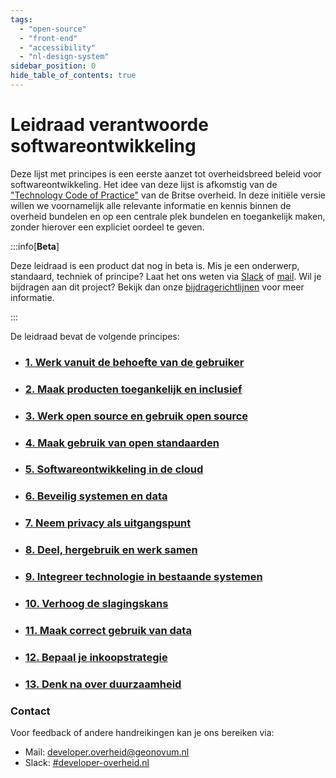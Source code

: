 ```yaml
---
tags:
  - "open-source"
  - "front-end"
  - "accessibility"
  - "nl-design-system"
sidebar_position: 0
hide_table_of_contents: true
---
```


# Leidraad verantwoorde softwareontwikkeling

Deze lijst met principes is een eerste aanzet tot overheidsbreed beleid voor softwareontwikkeling. Het idee van deze lijst is afkomstig van de ["Technology Code of Practice"](https://www.gov.uk/guidance/the-technology-code-of-practice) van de Britse overheid. In deze initiële versie willen we voornamelijk alle relevante informatie en kennis binnen de overheid bundelen en op een centrale plek bundelen en toegankelijk maken, zonder hierover een expliciet oordeel te geven.

:::info[**Beta**]

Deze leidraad is een product dat nog in beta is. Mis je een onderwerp, standaard, techniek of principe? Laat het ons weten via [Slack](https://codefornl.slack.com/archives/CFV4B3XE2) of [mail](mailto:developer.overheid@geonovum.nl). Wil je bijdragen aan dit project? Bekijk dan onze [bijdragerichtlijnen](/contributing) voor meer informatie.

:::

De leidraad bevat de volgende principes:

- ### [1. Werk vanuit de behoefte van de gebruiker](./behoefte-gebruiker/)
- ### [2. Maak producten toegankelijk en inclusief](./toegankelijk-en-inclusief/)
- ### [3. Werk open source en gebruik open source](./open-source/)
- ### [4. Maak gebruik van open standaarden](./open-standaarden/)
- ### [5. Softwareontwikkeling in de cloud](./cloud)
- ### [6. Beveilig systemen en data](./security/)
- ### [7. Neem privacy als uitgangspunt ](./privacy)
- ### [8. Deel, hergebruik en werk samen](./hergebruik)
- ### [9. Integreer technologie in bestaande systemen](./integreer)
- ### [10. Verhoog de slagingskans](./verhoog-slagingskans)
- ### [11. Maak correct gebruik van data](./correct-gebruik-data)
- ### [12. Bepaal je inkoopstrategie](./inkoopstrategie/)
- ### [13. Denk na over duurzaamheid](./duurzaamheid)


### Contact

Voor feedback of andere handreikingen kan je ons bereiken via:

- Mail: [developer.overheid@geonovum.nl](mailto:developer.overheid@geonovum.nl)
- Slack: [#developer-overheid.nl](https://codefornl.slack.com/archives/CFV4B3XE2)